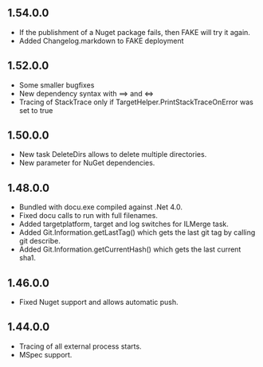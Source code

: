 ## 1.54.0.0

* If the publishment of a Nuget package fails, then FAKE will try it again.
* Added Changelog.markdown to FAKE deployment

## 1.52.0.0

* Some smaller bugfixes
* New dependency syntax with ==> and <=>
* Tracing of StackTrace only if TargetHelper.PrintStackTraceOnError was set to true

## 1.50.0.0

* New task DeleteDirs allows to delete multiple directories.
* New parameter for NuGet dependencies.

## 1.48.0.0

* Bundled with docu.exe compiled against .Net 4.0.
* Fixed docu calls to run with full filenames.
* Added targetplatform, target and log switches for ILMerge task.
* Added Git.Information.getLastTag() which gets the last git tag by calling git describe.
* Added Git.Information.getCurrentHash() which gets the last current sha1.

## 1.46.0.0

* Fixed Nuget support and allows automatic push.

## 1.44.0.0

* Tracing of all external process starts.
* MSpec support.
